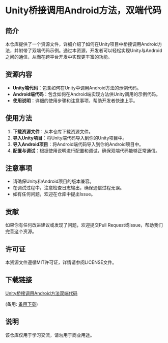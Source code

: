 # Unity桥接调用Android方法，双端代码

## 简介

本仓库提供了一个资源文件，详细介绍了如何在Unity项目中桥接调用Android方法，并附带了双端代码示例。通过本资源，开发者可以轻松实现Unity与Android之间的通信，从而在跨平台开发中实现更丰富的功能。

## 资源内容

- **Unity端代码**：包含如何在Unity中调用Android方法的示例代码。
- **Android端代码**：包含如何在Android端实现方法供Unity调用的示例代码。
- **使用说明**：详细的使用步骤和注意事项，帮助开发者快速上手。

## 使用方法

1. **下载资源文件**：从本仓库下载资源文件。
2. **导入Unity项目**：将Unity端代码导入到你的Unity项目中。
3. **导入Android项目**：将Android端代码导入到你的Android项目中。
4. **配置与调试**：根据使用说明进行配置和调试，确保双端代码能够正常通信。

## 注意事项

- 请确保Unity和Android项目的版本兼容。
- 在调试过程中，注意检查日志输出，确保通信过程无误。
- 如有任何问题，欢迎在仓库中提出Issue。

## 贡献

如果你有任何改进建议或发现了问题，欢迎提交Pull Request或Issue，帮助我们完善这个资源。

## 许可证

本资源文件遵循MIT许可证，详情请参阅LICENSE文件。

## 下载链接
[Unity桥接调用Android方法双端代码](https://pan.quark.cn/s/34820a28d79b) 

(备用: [备用下载](https://pan.baidu.com/s/1SwCt-WHDZUwG3KdOzOOeBg?pwd=1234))

## 说明

该仓库仅用于学习交流，请勿用于商业用途。
